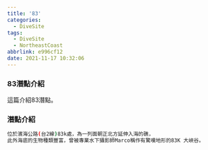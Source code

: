 ```yaml
---
title: '83'
categories:
  - DiveSite
tags:
  - DiveSite
  - NortheastCoast
abbrlink: e996cf12
date: 2021-11-17 10:32:06
---
```

### 83潛點介紹
<!--more-->
這篇介紹83潛點。

### 潛點介紹
```sh
位於濱海公路(台2線)83k處，為一列面朝正北方延伸入海的礁，
此外海底的生物種類豐富，曾被專業水下攝影師Marco稱作有驚嘆地形的83K 大峽谷。
```